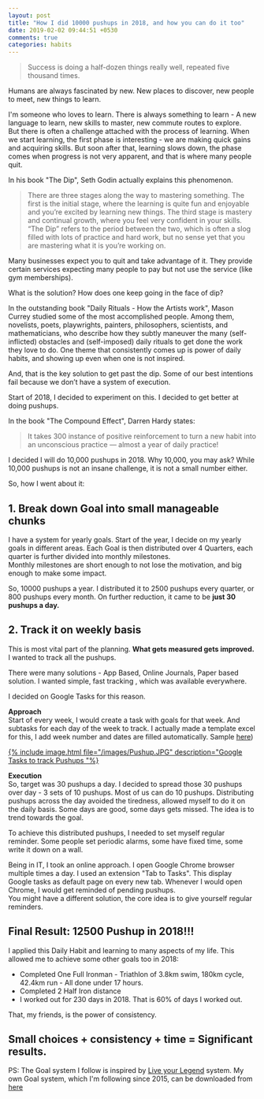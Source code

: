 ```yaml
---
layout: post
title: "How I did 10000 pushups in 2018, and how you can do it too"
date: 2019-02-02 09:44:51 +0530
comments: true
categories: habits
---
```


> Success is doing a half-dozen things really well, repeated five thousand times.  

Humans are always fascinated by new. New places to discover, new people to meet, new things to learn.  

I'm someone who loves to learn. There is always something to learn - A new language to learn, new skills to master, new commute routes to explore.  
But there is often a challenge attached with the process of learning. When we start learning, the first phase is interesting - we are making quick gains and acquiring skills. But soon after that, learning slows down, the phase comes when progress is not very apparent, and that is where many people quit.  
<!--more-->

In his book "The Dip", Seth Godin actually explains this phenomenon.  
> There are three stages along the way to mastering something. The first is the initial stage, where the learning is quite fun and enjoyable and you’re excited by learning new things. The third stage is mastery and continual growth, where you feel very confident in your skills. “The Dip” refers to the period between the two, which is often a slog filled with lots of practice and hard work, but no sense yet that you are mastering what it is you’re working on.  

Many businesses expect you to quit and take advantage of it. They provide certain services expecting many people to pay but not use the service (like gym memberships).  

What is the solution? How does one keep going in the face of dip?   

In the outstanding book "Daily Rituals - How the Artists work", Mason Currey studied some of the most accomplished people. Among them, novelists, poets, playwrights, painters, philosophers, scientists, and mathematicians, who describe how they subtly maneuver the many (self-inflicted) obstacles and (self-imposed) daily rituals to get done the work they love to do. One theme that consistently comes up is power of daily habits, and showing up even when one is not inspired.   

And, that is the key solution to get past the dip. Some of our best intentions fail because we don’t have a system of execution.   

Start of 2018, I decided to experiment on this. I decided to get better at doing pushups.  

In the book "The Compound Effect", Darren Hardy states:  
> It takes 300 instance of positive reinforcement to turn a new habit into an unconscious practice — almost a year of daily practice!  

I decided I will do 10,000 pushups in 2018. Why 10,000, you may ask? While 10,000 pushups is not an insane challenge, it is not a small number either.  

So, how I went about it:  

## 1. Break down Goal into small manageable chunks
I have a system for yearly goals.
Start of the year, I decide on my yearly goals in different areas. Each Goal is then distributed over 4 Quarters,  each quarter is further divided into monthly milestones.  
Monthly milestones are short enough to not lose the motivation, and big enough to make some impact.  

So, 10000 pushups a year. I distributed it to 2500 pushups every quarter, or 800 pushups every month. 
On further reduction, it came to be **just 30 pushups a day.**  

## 2. Track it on weekly basis
This is most vital part of the planning. **What gets measured gets improved.**  
I wanted to track all the pushups.  

There were many solutions - App Based, Online Journals, Paper based solution. I wanted simple, fast tracking , which was available everywhere.  

I decided on Google Tasks for this reason.

**Approach**   
Start of every week, I would create a task with goals for that week. And subtasks for each day of the week to track. I actually made a template excel for this, I add week number and dates are filled automatically. Sample [here](https://docs.google.com/spreadsheets/d/16-mHjsayC9Z7-EnqfYbXihC0o9HUoagopwwlzPXgcHI/edit?usp=sharing))   

[{% include image.html file="/images/Pushup.JPG" description="Google Tasks to track Pushups "%}](/images/Pushup.JPG)  

**Execution**   
So, target was 30 pushups a day. I decided to spread those 30 pushups over day - 3 sets of 10 pushups. Most of us can do 10 pushups. Distributing pushups across the day avoided the tiredness,  allowed myself to do it on the daily basis. Some days are good, some days gets missed. The idea is to trend towards the goal.  

To achieve this distributed pushups, I needed to set myself regular reminder.  Some people set periodic alarms, some have fixed time, some write it down on a wall.  

Being in IT, I took an online approach.  I open Google Chrome browser multiple times a day. I used an extension "Tab to Tasks". This display Google tasks as default page on every new tab. Whenever I would open Chrome, I would get reminded of pending pushups.  
You might have a different solution, the core idea is to give yourself regular reminders.  

## **Final Result: 12500 Pushup in 2018!!!**

I applied this Daily Habit and learning to many aspects of my life. This allowed me to achieve some other goals too in 2018:  
- Completed One Full Ironman - Triathlon of 3.8km swim, 180km cycle, 42.4km run - All done under 17 hours.  
- Completed 2 Half Iron distance  
- I worked out for 230 days in 2018. That is 60% of days I worked out.  

That, my friends, is the power of consistency.  

## Small choices + consistency + time = Significant results.  

PS: The Goal system I follow is inspired by [Live your Legend](https://liveyourlegend.net/get-your-free-2019-weekly-planning-and-goal-setting-guides/) system. My own Goal system, which I'm following since 2015, can be downloaded from [here](https://docs.google.com/spreadsheets/d/1kqNoLGhg0gcGH80RUnB3E3QtJ-I6eP0vRI6897SsMII/edit?usp=sharing)  
